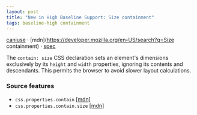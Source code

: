 ```yaml
---
layout: post
title: "New in High Baseline Support: Size containment"
tags: baseline-high containment
---
```


[caniuse](https://caniuse.com/?search=contain-size) · [mdn](https://developer.mozilla.org/en-US/search?q=Size containment) · [spec](https://drafts.csswg.org/css-contain-2/#containment-size)

The `contain: size` CSS declaration sets an element's dimensions exclusively by its `height` and `width` properties, ignoring its contents and descendants. This permits the browser to avoid slower layout calculations.

### Source features

- ``css.properties.contain`` [[mdn]](https://developer.mozilla.org/en-US/search?q=css.properties.contain)
- ``css.properties.contain.size`` [[mdn]](https://developer.mozilla.org/en-US/search?q=css.properties.contain.size)
